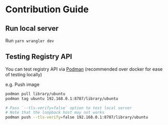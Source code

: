 # Contribution Guide

## Run local server

Run `yarn wrangler dev`

## Testing Registry API

You can test registry API via [Podman](https://podman.io/) (recommended over docker for ease of testing locally)

e.g. Push image

```bash
podman pull library/ubuntu
podman tag ubuntu 192.168.0.1:8787/library/ubuntu

# Pass `--tls-verify=false` option to test local server
# Note that the loopback host may not works
podman push --tls-verify=false 192.168.0.1:8787/library/ubuntu
```
